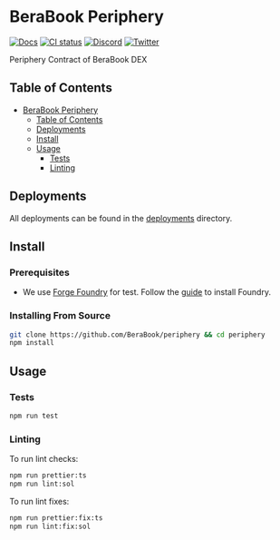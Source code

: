 # BeraBook Periphery

[![Docs](https://img.shields.io/badge/docs-%F0%9F%93%84-blue)](https://docs.berabook.fun/)
[![CI status](https://github.com/BeraBook/core/actions/workflows/test.yaml/badge.svg)](https://github.com/berabook/periphery/actions/workflows/test.yaml)
[![Discord](https://img.shields.io/static/v1?logo=discord&label=discord&message=Join&color=blue)](https://discord.com/invite/bera-book)
[![Twitter](https://img.shields.io/static/v1?logo=twitter&label=twitter&message=Follow&color=blue)](https://x.com/BeraBook)

Periphery Contract of BeraBook DEX

## Table of Contents

- [BeraBook Periphery](#berabook-periphery)
    - [Table of Contents](#table-of-contents)
    - [Deployments](#deployments)
    - [Install](#install)
    - [Usage](#usage)
        - [Tests](#tests)
        - [Linting](#linting)

## Deployments

All deployments can be found in the [deployments](./deployments) directory.

## Install


### Prerequisites
- We use [Forge Foundry](https://github.com/foundry-rs/foundry) for test. Follow the [guide](https://github.com/foundry-rs/foundry#installation) to install Foundry.

### Installing From Source

```bash
git clone https://github.com/BeraBook/periphery && cd periphery
npm install
```

## Usage

### Tests
```bash
npm run test
```

### Linting

To run lint checks:
```bash
npm run prettier:ts
npm run lint:sol
```

To run lint fixes:
```bash
npm run prettier:fix:ts
npm run lint:fix:sol
```

